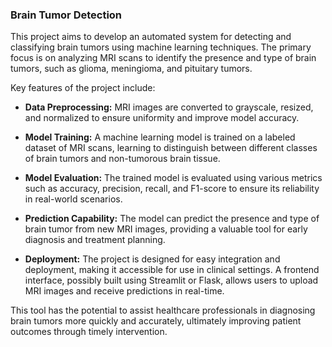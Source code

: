 

### Brain Tumor Detection

This project aims to develop an automated system for detecting and classifying brain tumors using machine learning techniques. The primary focus is on analyzing MRI scans to identify the presence and type of brain tumors, such as glioma, meningioma, and pituitary tumors.

Key features of the project include:

- **Data Preprocessing:** MRI images are converted to grayscale, resized, and normalized to ensure uniformity and improve model accuracy.
  
- **Model Training:** A machine learning model is trained on a labeled dataset of MRI scans, learning to distinguish between different classes of brain tumors and non-tumorous brain tissue.

- **Model Evaluation:** The trained model is evaluated using various metrics such as accuracy, precision, recall, and F1-score to ensure its reliability in real-world scenarios.

- **Prediction Capability:** The model can predict the presence and type of brain tumor from new MRI images, providing a valuable tool for early diagnosis and treatment planning.

- **Deployment:** The project is designed for easy integration and deployment, making it accessible for use in clinical settings. A frontend interface, possibly built using Streamlit or Flask, allows users to upload MRI images and receive predictions in real-time.

This tool has the potential to assist healthcare professionals in diagnosing brain tumors more quickly and accurately, ultimately improving patient outcomes through timely intervention.

